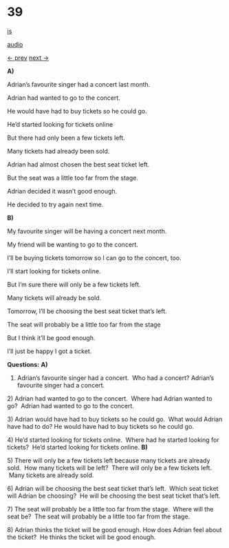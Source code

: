 # 39

[is](../is/story_39.md)

[audio](../audio/story_39.mp3)

[← prev](../en/story_38.md)
[next →](../en/story_40.md)

**A)**

Adrian’s favourite singer had a concert last month.

Adrian had wanted to go to the concert.

He would have had to buy tickets so he could go.

He’d started looking for tickets online

But there had only been a few tickets left.

Many tickets had already been sold.

Adrian had almost chosen the best seat ticket left.

But the seat was a little too far from the stage.

Adrian decided it wasn’t good enough.

He decided to try again next time.

**B)**

My favourite singer will be having a concert next month.

My friend will be wanting to go to the concert.

I’ll be buying tickets tomorrow so I can go to the concert, too.

I’ll start looking for tickets online.

But I’m sure there will only be a few tickets left.

Many tickets will already be sold.

Tomorrow, I’ll be choosing the best seat ticket that’s left.

The seat will probably be a little too far from the stage

But I think it’ll be good enough.

I’ll just be happy I got a ticket.

**Questions:**
**A)**
1) Adrian’s favourite singer had a concert.  Who had a concert?
Adrian’s favourite singer had a concert.

2\) Adrian had wanted to go to the concert.  Where had Adrian wanted to
go?  Adrian had wanted to go to the concert.

3\) Adrian would have had to buy tickets so he could go.  What would
Adrian have had to do? He would have had to buy tickets so he could go.

4\) He’d started looking for tickets online.  Where had he started
looking for tickets?  He’d started looking for tickets online.
**B)**

5\) There will only be a few tickets left because many tickets are
already sold.  How many tickets will be left?  There will only be a few
tickets left.  Many tickets are already sold.

6\) Adrian will be choosing the best seat ticket that’s left.  Which
seat ticket will Adrian be choosing?  He will be choosing the best seat
ticket that’s left.

7\) The seat will probably be a little too far from the stage.  Where
will the seat be?  The seat will probably be a little too far from the
stage.

8\) Adrian thinks the ticket will be good enough. How does Adrian feel
about the ticket?  He thinks the ticket will be good enough.
